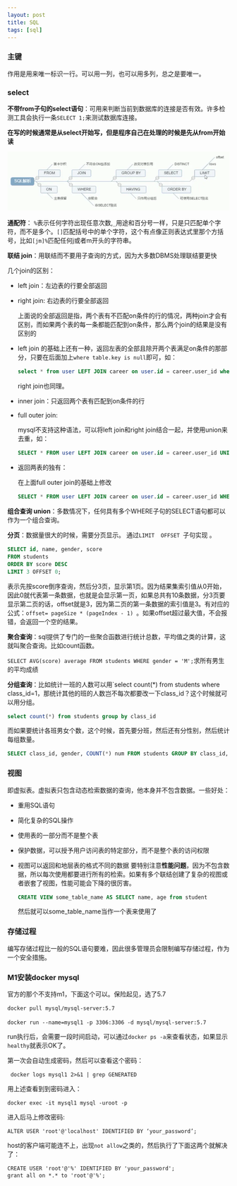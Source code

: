 ```yaml
---
layout: post
title: SQL
tags: [sql]
---
```


### 主键

作用是用来唯一标识一行。可以用一列，也可以用多列，总之是要唯一。

### select

**不带from子句的select语句**：可用来判断当前到数据库的连接是否有效。许多检测工具会执行一条`SELECT 1;`来测试数据库连接。 

**在写的时候通常是从select开始写，但是程序自己在处理的时候是先从from开始读**

![](/images/SQL/2022-01-09-11-53-39-image.webp)

**通配符**： `%`表示任何字符出现任意次数,`_`用途和百分号一样，只是只匹配单个字符，而不是多个。`[]`匹配括号中的单个字符，这个有点像正则表达式里那个方括号，比如`[jm]%`匹配任何j或者m开头的字符串。

**联结 join**：用联结而不要用子查询的方式，因为大多数DBMS处理联结要更快

几个join的区别：

- left join：左边表的行要全部返回

- right join: 右边表的行要全部返回
  
  上面说的全部返回是指，两个表有不匹配on条件的行的情况，两种join才会有区别，而如果两个表的每一条都能匹配到on条件，那么两个join的结果是没有区别的

- left join 的基础上还有一种，返回左表的全部且除开两个表满足on条件的那部分，只要在后面加上`where table.key is null`即可，如：
  
  ```sql
  select * from user LEFT JOIN career on user.id = career.user_id where career.user_id IS NULL;
  ```
  
  right join也同理。

- inner join：只返回两个表有匹配到on条件的行

- full outer join:
  
  mysql不支持这种语法，可以将left join和right join结合一起，并使用union来去重，如：
  
  ```sql
  SELECT * FROM user LEFT JOIN career on user.id = career.user_id UNION SELECT * FROM user RIGHT JOIN career on user.id = career.user_id;e
  ```

- 返回两表的独有：
  
  在上面full outer join的基础上修改
  
  ```sql
  SELECT * FROM user LEFT JOIN career on user.id = career.user_id WHERE career.user_id IS NULL UNION SELECT * FROM user RIGHT JOIN career on user.id = career.user_id WHERE user.id IS NULL;
  ```

**组合查询 union**：多数情况下，任何具有多个WHERE子句的SELECT语句都可以作为一个组合查询。

<!-- more -->

**分页**：数据量很大的时候，需要分页显示。 通过`LIMIT  OFFSET `子句实现 。

```sql
SELECT id, name, gender, score
FROM students
ORDER BY score DESC
LIMIT 3 OFFSET 0;
```

表示先按score倒序查询，然后分3页，显示第1页。因为结果集索引值从0开始，因此0就代表第一条数据，也就是会显示第一页，如果总共有10条数据，分3页要显示第二页的话，offset就是3，因为第二页的第一条数据的索引值是3。有对应的公式：`offset= pageSize * (pageIndex - 1) `。如果offset超过最大值，不会报错，会返回一个空的结果。

**聚合查询**：sql提供了专门的一些聚合函数进行统计总数，平均值之类的计算，这就叫聚合查询。比如count函数。

`SELECT AVG(score) average FROM students WHERE gender = 'M';`求所有男生的平均成绩

**分组查询**：比如统计一班的人数可以用`select count(*) from students where class_id=1，那统计其他的班的人数岂不每次都要改一下class_id？这个时候就可以用分组。

```sql
select count(*) from students group by class_id
```

而如果要统计各班男女个数，这个时候，首先要分班，然后还有分性别，然后统计每组数量。

```sql
SELECT class_id, gender, COUNT(*) num FROM students GROUP BY class_id, gender;
```

### 视图

即虚拟表。虚拟表只包含动态检索数据的查询，他本身并不包含数据。一些好处：

- 重用SQL语句

- 简化复杂的SQL操作

- 使用表的一部分而不是整个表

- 保护数据，可以授予用户访问表的特定部分，而不是整个表的访问权限

- 视图可以返回和地层表的格式不同的数据
  要特别注意**性能问题**，因为不包含数据，所以每次使用都要进行所有的检索。如果有多个联结创建了复杂的视图或者嵌套了视图，性能可能会下降的很厉害。
  
  ```sql
  CREATE VIEW some_table_name AS SELECT name, age from student
  ```
  
  然后就可以some_table_name当作一个表来使用了

### 存储过程

编写存储过程比一般的SQL语句要难，因此很多管理员会限制编写存储过程，作为一个安全措施。

### M1安装docker mysql

官方的那个不支持m1，下面这个可以。保险起见，选了5.7

```
docker pull mysql/mysql-server:5.7

docker run --name=mysql1 -p 3306:3306 -d mysql/mysql-server:5.7
```

run执行后，会需要一段时间启动，可以通过`docker ps -a`来查看状态，如果显示`healthy`就表示OK了。

第一次会自动生成密码，然后可以查看这个密码：

```
 docker logs mysql1 2>&1 | grep GENERATED
```

用上述查看到到密码进入：

```
docker exec -it mysql1 mysql -uroot -p
```

进入后马上修改密码:

```
ALTER USER 'root'@'localhost' IDENTIFIED BY ‘your_password’;
```

host的客户端可能连不上，出现`not allow`之类的，然后执行了下面这两个就解决了：

```
CREATE USER 'root'@'%' IDENTIFIED BY 'your_password';
grant all on *.* to 'root'@'%';
```